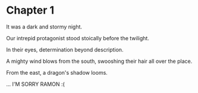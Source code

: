 # Chapter 1

It was a dark and stormy night.

Our intrepid protagonist stood stoically before the twilight.

In their eyes, determination beyond description.

A mighty wind blows from the south, swooshing their hair all over the place.

From the east, a dragon's shadow looms.

... I'M SORRY RAMON :(
